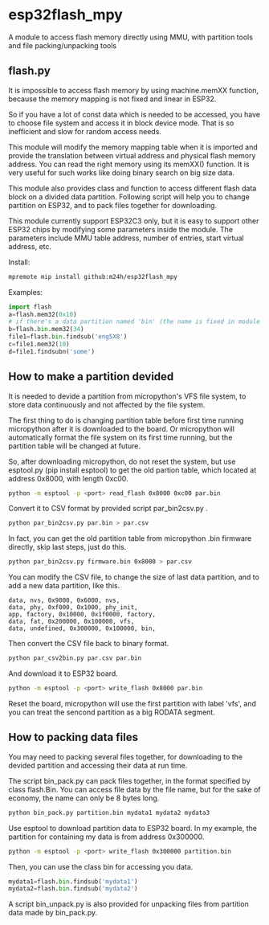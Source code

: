 # esp32flash_mpy
A module to access flash memory directly using MMU, with partition tools and file packing/unpacking tools

## flash.py

It is impossible to access flash memory by using machine.memXX function, because the memory mapping is not fixed and linear in ESP32. 

So if you have a lot of const data which is needed to be accessed, you have to choose file system and access it in block device mode. That is so inefficient and slow for random access needs.

This module will modify the memory mapping table when it is imported and provide the translation between virtual address and physical flash memory address. You can read the right memory using its memXX() function. It is very useful for such works like doing binary search on big size data.

This module also provides class and function to access different flash data block on a divided data partition. Following script will help you to change partition on ESP32, and to pack files together for downloading.

This module currently support ESP32C3 only, but it is easy to support other ESP32 chips by modifying some parameters inside the module. The parameters include MMU table address, number of entries, start virtual address, etc.

Install:
```bash
mpremote mip install github:m24h/esp32flash_mpy
```

Examples:
```python
import flash
a=flash.mem32(0x10)
# if there's a data partition named 'bin' (the name is fixed in module's code)
b=flash.bin.mem32(34)
file1=flash.bin.findsub('eng5X8')
c=file1.mem32(10)
d=file1.findsubn('some')
```

## How to make a partition devided

It is needed to devide a partition from micropython's VFS file system, to store data continuously and not affected by the file system.

The first thing to do is changing partition table before first time running micropython after it is downloaded to the board. Or micropython will automatically format the file system on its first time running, but the partition table will be changed at future. 

So, after downloading micropython, do not reset the system, but use esptool.py (pip install esptool) to get the old partion table, which located at address 0x8000, with length 0xc00.

```sh
python -m esptool -p <port> read_flash 0x8000 0xc00 par.bin
```

Convert it to CSV format by provided script par_bin2csv.py .
```sh
python par_bin2csv.py par.bin > par.csv
```
In fact, you can get the old partition table from micropython .bin firmware directly, skip last steps, just do this.
```sh
python par_bin2csv.py firmware.bin 0x8000 > par.csv
```
You can modify the CSV file, to change the size of last data partition, and to add a new data partition, like this.
```
data, nvs, 0x9000, 0x6000, nvs, 
data, phy, 0xf000, 0x1000, phy_init, 
app, factory, 0x10000, 0x1f0000, factory, 
data, fat, 0x200000, 0x100000, vfs, 
data, undefined, 0x300000, 0x100000, bin, 
```
Then convert the CSV file back to binary format.
```sh
python par_csv2bin.py par.csv par.bin
```
And download it to ESP32 board.
```sh
python -m esptool -p <port> write_flash 0x8000 par.bin
```
Reset the board, micropython will use the first partition with label 'vfs', and you can treat the sencond partition as a big RODATA segment.

## How to packing data files
You may need to packing several files together, for downloading to the devided partition and accessing their data at run time.

The script bin_pack.py can pack files together, in the format specified by class flash.Bin. You can access file data by the file name, but for the sake of economy, the name can only be 8 bytes long.

```sh
python bin_pack.py partition.bin mydata1 mydata2 mydata3
```
Use esptool to download partition data to ESP32 board. In my example, the partition for containing my data is from address 0x300000.
```sh
python -m esptool -p <port> write_flash 0x300000 partition.bin
```
Then, you can use the class bin for accessing you data.
```python
mydata1=flash.bin.findsub('mydata1')
mydata2=flash.bin.findsub('mydata2')
```
A script bin_unpack.py is also provided for unpacking files from partition data made by bin_pack.py.
